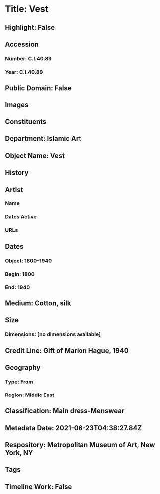 # Title: Vest
## Highlight: False
## Accession
### Number: C.I.40.89
### Year: C.I.40.89
## Public Domain: False
## Images
## Constituents
## Department: Islamic Art
## Object Name: Vest
## History
## Artist
### Name
### Dates Active
### URLs
## Dates
### Object: 1800–1940
### Begin: 1800
### End: 1940
## Medium: Cotton, silk
## Size
### Dimensions: [no dimensions available]
## Credit Line: Gift of Marion Hague, 1940
## Geography
### Type: From
### Region: Middle East
## Classification: Main dress-Menswear
## Metadata Date: 2021-06-23T04:38:27.84Z
## Respository: Metropolitan Museum of Art, New York, NY
## Tags
## Timeline Work: False